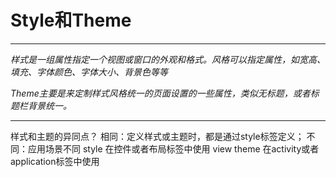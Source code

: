 # Style和Theme
---
*样式是一组属性指定一个视图或窗口的外观和格式。风格可以指定属性，如宽高、填充、字体颜色、字体大小、背景色等等*


*Theme主要是来定制样式风格统一的页面设置的一些属性，类似无标题，或者标题栏背景统一。*


----------


样式和主题的异同点？
相同：定义样式或主题时，都是通过style标签定义；
不同：应用场景不同
style 在控件或者布局标签中使用 view
theme 在activity或者application标签中使用



 
